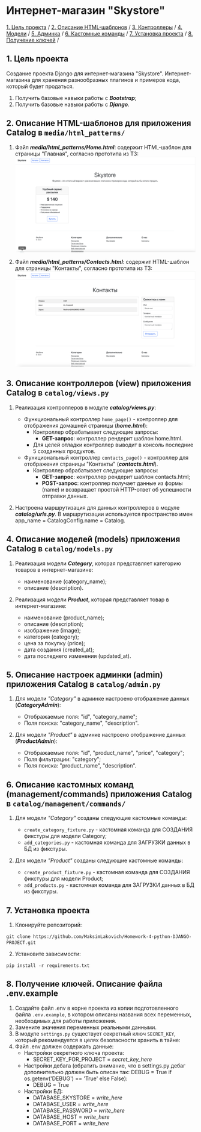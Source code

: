 # Интернет-магазин "Skystore"


[1. Цель проекта](#title1) / 
[2. Описание HTML-шаблонов](#title2) / 
[3. Контроллеры](#title3) / 
[4. Модели](#title4) / 
[5. Админка](#title5) / 
[6. Кастомные команды](#title6) / 
[7. Установка проекта](#title7) / 
[8. Получение ключей](#title8) /


## <a id="title1">1. Цель проекта</a>
Создание проекта Django для интернет-магазина "Skystore".
Интернет-магазина для хранения разнообразных плагинов и примеров кода, который будет продаться.

1. Получить базовые навыки работы с ***Bootstrap***;
2. Получить базовые навыки работы с ***Django***.

    
## <a id="title2">2. Описание HTML-шаблонов для приложения Catalog в `media/html_patterns/`</a>
1. Файл ***media/html_patterns/Home.html***: содержит HTML-шаблон для страницы "Главная", согласно прототипа из ТЗ:
![Прототип для страницы "Главная"](static/html_patterns/Home_page.png)


2. Файл ***media/html_patterns/Contacts.html***: содержит HTML-шаблон для страницы "Контакты", согласно прототипа из ТЗ:
![Прототип для страницы "Контакты"](static/html_patterns/Contacts_page.png)


   
## <a id="title3">3. Описание контроллеров (view) приложения Catalog в `catalog/views.py`</a>

1) Реализация контроллеров в модуле ***catalog/views.py***:
   - Функциональный контроллер `home_page()` - контроллер для отображения домашней страницы (***home.html***):
     - Контроллер обрабатывает следующие запросы:
       - **GET-запрос**: контроллер рендерит шаблон home.html.
     - Для целей отладки контроллер выводит в консоль последние 5 созданных продуктов.
   - Функциональный контроллер `contacts_page()` - контроллер для отображения страницы "Контакты" (***contacts.html***).
     - Контроллер обрабатывает следующие запросы:
       - **GET-запрос**: контроллер рендерит шаблон contacts.html;
       - **POST-запрос**: контроллер получает данные из формы (name) и возвращает простой HTTP-ответ об успешности отправки данных.


2) Настроена маршрутизация для данных контроллеров в модуле ***catalog/urls.py***.
В маршрутизации используется пространство имен app_name = CatalogConfig.name = Catalog.



## <a id="title4">4. Описание моделей (models) приложения Catalog в `сatalog/models.py`</a>

1) Реализация модели ***Category***, которая представляет категорию товаров в интернет-магазине:
   - наименование (category_name);
   - описание (description).


2) Реализация модели ***Product***, которая представляет товар в интернет-магазине:
   - наименование (product_name);
   - описание (description);
   - изображение (image);
   - категория (category);
   - цена за покупку (price);
   - дата создания (created_at);
   - дата последнего изменения (updated_at).



## <a id="title5">5. Описание настроек админки (admin) приложения Catalog в `сatalog/admin.py`</a>

1) Для модели *"Category"* в админке настроено отображение данных (***CategoryAdmin***):
   - Отображаемые поля: "id", "category_name";
   - Поля поиска: "category_name", "description".


2) Для модели *"Product"* в админке настроено отображение данных (***ProductAdmin***):
   - Отображаемые поля: "id", "product_name", "price", "category";
   - Поля фильтрации: "category";
   - Поля поиска: "product_name", "description".



## <a id="title6">6. Описание кастомных команд (management/commands) приложения Catalog в `сatalog/management/commands/`</a>

1) Для модели *"Category"* созданы следующие кастомные команды:
   - `create_category_fixture.py` - кастомная команда для СОЗДАНИЯ фикстуры для модели Category;
   - `add_categories.py` - кастомная команда для ЗАГРУЗКИ данных в БД из фикстуры.


2) Для модели *"Product"* созданы следующие кастомные команды:
   - `create_product_fixture.py` - кастомная команда для СОЗДАНИЯ фикстуры для модели Product;
   - `add_products.py` - кастомная команда для ЗАГРУЗКИ данных в БД из фикстуры.


## <a id="title7">7. Установка проекта</a>
1. Клонируйте репозиторий:
```
git clone https://github.com/MaksimLakovich/Homework-4-python-DJANGO-PROJECT.git
```

2. Установите зависимости:
```
pip install -r requirements.txt
```



## <a id="title8">8. Получение ключей. Описание файла .env.example</a> 
1. Создайте файл .env в корне проекта из копии подготовленного файла `.env.example`, в котором описаны названия всех переменных, необходимых для работы приложения.
2. Замените значения переменных реальными данными.
3. В модуле `settings.py` существует секретный ключ `SECRET_KEY`, который рекомендуется в целях безопасности хранить в тайне:
4. Файл .env должен содержать данные:
   - Настройки секретного ключа проекта:
     - SECRET_KEY_FOR_PROJECT = *secret_key_here*
   - Настройки дебага (обратить внимание, что в settings.py дебаг дополнительно должен быть описан так: DEBUG = True if os.getenv('DEBUG') == 'True' else False):
     - DEBUG = True
   - Настройки БД:
     - DATABASE_SKYSTORE = *write_here*
     - DATABASE_USER = *write_here*
     - DATABASE_PASSWORD = *write_here*
     - DATABASE_HOST = *write_here*
     - DATABASE_PORT = *write_here*
